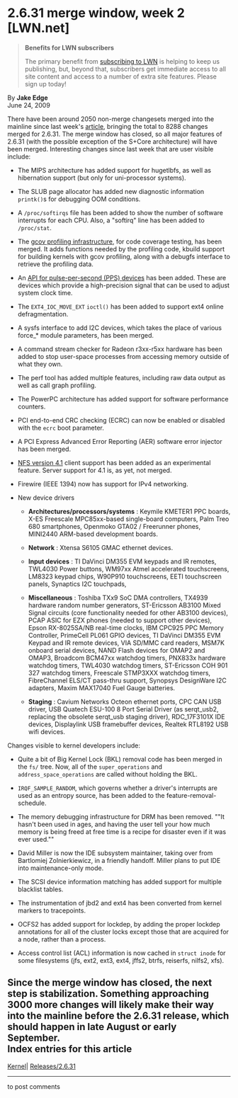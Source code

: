 # 2.6.31 merge window, week 2 [LWN.net]

> **Benefits for LWN subscribers**
> 
> The primary benefit from [subscribing to LWN](/Promo/nst-nag5/subscribe) is helping to keep us publishing, but, beyond that, subscribers get immediate access to all site content and access to a number of extra site features. Please sign up today! 

By **Jake Edge**  
June 24, 2009 

There have been around 2050 non-merge changesets merged into the mainline since last week's [article](http://lwn.net/Articles/336953/), bringing the total to 8288 changes merged for 2.6.31. The merge window has closed, so all major features of 2.6.31 (with the possible exception of the S+Core architecture) will have been merged. Interesting changes since last week that are user visible include: 

  * The MIPS architecture has added support for hugetlbfs, as well as hibernation support (but only for uni-processor systems). 

  * The SLUB page allocator has added new diagnostic information `printk()`s for debugging OOM conditions. 

  * A `/proc/softirqs` file has been added to show the number of software interrupts for each CPU. Also, a "softirq" line has been added to `/proc/stat`. 

  * The [gcov profiling infrastructure](http://lwn.net/Articles/338548/), for code coverage testing, has been merged. It adds functions needed by the profiling code, kbuild support for building kernels with gcov profiling, along with a debugfs interface to retrieve the profiling data. 

  * An [API for pulse-per-second (PPS) devices](http://lwn.net/Articles/338549/) has been added. These are devices which provide a high-precision signal that can be used to adjust system clock time. 

  * The `EXT4_IOC_MOVE_EXT` `ioctl()` has been added to support ext4 online defragmentation. 

  * A sysfs interface to add I2C devices, which takes the place of various force_* module parameters, has been merged. 

  * A command stream checker for Radeon r3xx-r5xx hardware has been added to stop user-space processes from accessing memory outside of what they own. 

  * The perf tool has added multiple features, including raw data output as well as call graph profiling. 

  * The PowerPC architecture has added support for software performance counters. 

  * PCI end-to-end CRC checking (ECRC) can now be enabled or disabled with the `ecrc` boot parameter. 

  * A PCI Express Advanced Error Reporting (AER) software error injector has been merged. 

  * [NFS version 4.1](http://lwn.net/Articles/313437/) client support has been added as an experimental feature. Server support for 4.1 is, as yet, not merged. 

  * Firewire (IEEE 1394) now has support for IPv4 networking. 

  * New device drivers 

    * **Architectures/processors/systems** : Keymile KMETER1 PPC boards, X-ES Freescale MPC85xx-based single-board computers, Palm Treo 680 smartphones, Openmoko GTA02 / Freerunner phones, MINI2440 ARM-based development boards. 

    * **Network** : Xtensa S6105 GMAC ethernet devices. 

    * **Input devices** : TI DaVinci DM355 EVM keypads and IR remotes, TWL4030 Power buttons, WM97xx Atmel accelerated touchscreens, LM8323 keypad chips, W90P910 touchscreens, EETI touchscreen panels, Synaptics I2C touchpads, 

    * **Miscellaneous** : Toshiba TXx9 SoC DMA controllers, TX4939 hardware random number generators, ST-Ericsson AB3100 Mixed Signal circuits (core functionality needed for other AB3100 devices), PCAP ASIC for EZX phones (needed to support other devices), Epson RX-8025SA/NB real-time clocks, IBM CPC925 PPC Memory Controller, PrimeCell PL061 GPIO devices, TI DaVinci DM355 EVM Keypad and IR remote devices, VIA SD/MMC card readers, MSM7K onboard serial devices, NAND Flash devices for OMAP2 and OMAP3, Broadcom BCM47xx watchdog timers, PNX833x hardware watchdog timers, TWL4030 watchdog timers, ST-Ericsson COH 901 327 watchdog timers, Freescale STMP3XXX watchdog timers, FibreChannel ELS/CT pass-thru support, Synopsys DesignWare I2C adapters, Maxim MAX17040 Fuel Gauge batteries. 

    * **Staging** : Cavium Networks Octeon ethernet ports, CPC CAN USB driver, USB Quatech ESU-100 8 Port Serial Driver (as serqt_usb2, replacing the obsolete serqt_usb staging driver), RDC_17F3101X IDE devices, Displaylink USB framebuffer devices, Realtek RTL8192 USB wifi devices. 




Changes visible to kernel developers include: 

  * Quite a bit of Big Kernel Lock (BKL) removal code has been merged in the `fs/` tree. Now, all of the `super_operations` and `address_space_operations` are called without holding the BKL. 

  * `IRQF_SAMPLE_RANDOM`, which governs whether a driver's interrupts are used as an entropy source, has been added to the feature-removal-schedule. 

  * The memory debugging infrastructure for DRM has been removed. ""It hasn't been used in ages, and having the user tell your how much memory is being freed at free time is a recipe for disaster even if it was ever used."" 

  * David Miller is now the IDE subsystem maintainer, taking over from Bartlomiej Zolnierkiewicz, in a friendly handoff. Miller plans to put IDE into maintenance-only mode. 

  * The SCSI device information matching has added support for multiple blacklist tables. 

  * The instrumentation of jbd2 and ext4 has been converted from kernel markers to tracepoints. 

  * OCFS2 has added support for lockdep, by adding the proper lockdep annotations for all of the cluster locks except those that are acquired for a node, rather than a process. 

  * Access control list (ACL) information is now cached in `struct inode` for some filesystems (jfs, ext2, ext3, ext4, jffs2, btrfs, reiserfs, nilfs2, xfs). 




Since the merge window has closed, the next step is stabilization. Something approaching 3000 more changes will likely make their way into the mainline before the 2.6.31 release, which should happen in late August or early September.  
Index entries for this article  
---  
[Kernel](/Kernel/Index)| [Releases/2.6.31](/Kernel/Index#Releases-2.6.31)  
  


* * *

to post comments 
